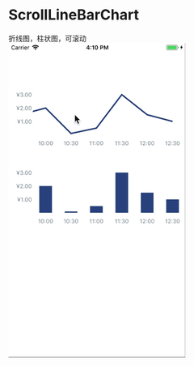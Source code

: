 # ScrollLineBarChart
折线图，柱状图，可滚动
![image](https://github.com/August30/ScrollLineBarChart/blob/master/WeChatSight98.gif)
